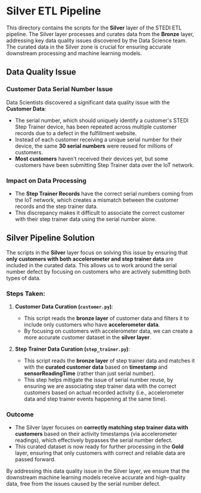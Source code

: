 # Silver ETL Pipeline

This directory contains the scripts for the **Silver** layer of the STEDI ETL pipeline. The Silver layer processes and curates data from the **Bronze** layer, addressing key data quality issues discovered by the Data Science team. The curated data in the Silver zone is crucial for ensuring accurate downstream processing and machine learning models.

## Data Quality Issue

### Customer Data Serial Number Issue

Data Scientists discovered a significant data quality issue with the **Customer Data**:

- The serial number, which should uniquely identify a customer's STEDI Step Trainer device, has been repeated across multiple customer records due to a defect in the fulfillment website.
- Instead of each customer receiving a unique serial number for their device, the same **30 serial numbers** were reused for millions of customers.
- **Most customers** haven't received their devices yet, but some customers have been submitting Step Trainer data over the IoT network.

### Impact on Data Processing

- The **Step Trainer Records** have the correct serial numbers coming from the IoT network, which creates a mismatch between the customer records and the step trainer data.
- This discrepancy makes it difficult to associate the correct customer with their step trainer data using the serial number alone.

## Silver Pipeline Solution

The scripts in the **Silver** layer focus on solving this issue by ensuring that **only customers with both accelerometer and step trainer data** are included in the curated data. This allows us to work around the serial number defect by focusing on customers who are actively submitting both types of data.

### Steps Taken:

1. **Customer Data Curation (`customer.py`)**:

   - This script reads the **bronze layer** of customer data and filters it to include only customers who have **accelerometer data**.
   - By focusing on customers with accelerometer data, we can create a more accurate customer dataset in the **silver layer**.

2. **Step Trainer Data Curation (`step_trainer.py`)**:
   - This script reads the **bronze layer** of step trainer data and matches it with the **curated customer data** based on **timestamp** and **sensorReadingTime** (rather than just serial number).
   - This step helps mitigate the issue of serial number reuse, by ensuring we are associating step trainer data with the correct customers based on actual recorded activity (i.e., accelerometer data and step trainer events happening at the same time).

### Outcome

- The Silver layer focuses on **correctly matching step trainer data with customers** based on their activity timestamps (via accelerometer readings), which effectively bypasses the serial number defect.
- This curated dataset is now ready for further processing in the **Gold** layer, ensuring that only customers with correct and reliable data are passed forward.

By addressing this data quality issue in the Silver layer, we ensure that the downstream machine learning models receive accurate and high-quality data, free from the issues caused by the serial number defect.
